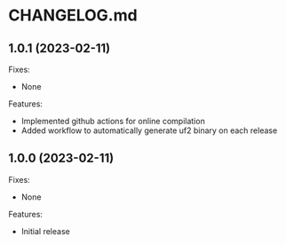 # CHANGELOG.md

## 1.0.1 (2023-02-11)

Fixes:

 - None
 
Features:

 - Implemented github actions for online compilation
 - Added workflow to automatically generate uf2 binary on each release

## 1.0.0 (2023-02-11)

Fixes:

 - None
 
Features:

 - Initial release

